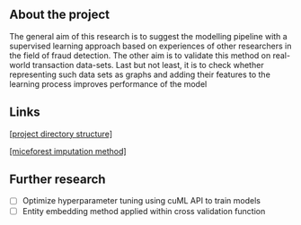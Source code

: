 ## About the project
The general aim of this research is to suggest the modelling pipeline with a supervised learning approach based on experiences of other researchers in the field of fraud detection. The other aim is to validate this method on real-world transaction data-sets. Last but not least, it is to check whether representing such data sets as graphs and adding their features to the learning process improves performance of the model

## Links
[[project directory structure]](https://drivendata.github.io/cookiecutter-data-science/)

[[miceforest imputation method]](https://morioh.com/p/e19cd87c66e3)

## Further research
- [ ] Optimize hyperparameter tuning using cuML API to train models
- [ ] Entity embedding method applied within cross validation function
